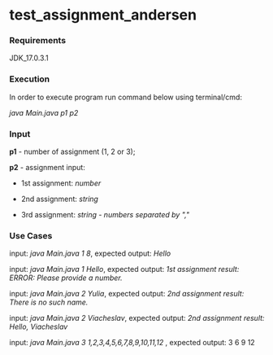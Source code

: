 # test_assignment_andersen

### Requirements

JDK_17.0.3.1

### Execution

In order to execute program run command below using terminal/cmd:

*java Main.java p1 p2*

### Input

**p1** - number of assignment (1, 2 or 3);

**p2** - assignment input:

-   1st assignment: *number*

-   2nd assignment: *string*

-   3rd assignment: *string - numbers separated by ","*

### Use Cases


input: *java Main.java 1 8*, expected output: *Hello*

input: *java Main.java 1 Hello*, expected output: *1st assignment result: ERROR: Please provide a number.*

input: *java Main.java 2 Yulia*, expected output: *2nd assignment result: There is no such name.*

input: *java Main.java 2 Viacheslav*, expected output: *2nd assignment result: Hello, Viacheslav*

input: *java Main.java 3 1,2,3,4,5,6,7,8,9,10,11,12* , expected output: 3 6 9 12


